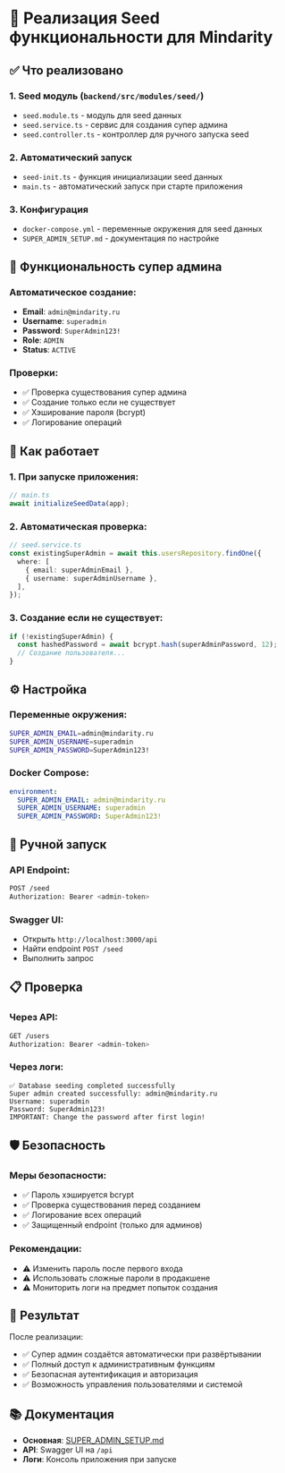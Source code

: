 # 🌱 Реализация Seed функциональности для Mindarity

## ✅ Что реализовано

### 1. **Seed модуль** (`backend/src/modules/seed/`)
- `seed.module.ts` - модуль для seed данных
- `seed.service.ts` - сервис для создания супер админа
- `seed.controller.ts` - контроллер для ручного запуска seed

### 2. **Автоматический запуск**
- `seed-init.ts` - функция инициализации seed данных
- `main.ts` - автоматический запуск при старте приложения

### 3. **Конфигурация**
- `docker-compose.yml` - переменные окружения для seed данных
- `SUPER_ADMIN_SETUP.md` - документация по настройке

## 🔐 Функциональность супер админа

### Автоматическое создание:
- **Email**: `admin@mindarity.ru`
- **Username**: `superadmin`
- **Password**: `SuperAdmin123!`
- **Role**: `ADMIN`
- **Status**: `ACTIVE`

### Проверки:
- ✅ Проверка существования супер админа
- ✅ Создание только если не существует
- ✅ Хэширование пароля (bcrypt)
- ✅ Логирование операций

## 🚀 Как работает

### 1. **При запуске приложения:**
```typescript
// main.ts
await initializeSeedData(app);
```

### 2. **Автоматическая проверка:**
```typescript
// seed.service.ts
const existingSuperAdmin = await this.usersRepository.findOne({
  where: [
    { email: superAdminEmail },
    { username: superAdminUsername },
  ],
});
```

### 3. **Создание если не существует:**
```typescript
if (!existingSuperAdmin) {
  const hashedPassword = await bcrypt.hash(superAdminPassword, 12);
  // Создание пользователя...
}
```

## ⚙️ Настройка

### Переменные окружения:
```bash
SUPER_ADMIN_EMAIL=admin@mindarity.ru
SUPER_ADMIN_USERNAME=superadmin
SUPER_ADMIN_PASSWORD=SuperAdmin123!
```

### Docker Compose:
```yaml
environment:
  SUPER_ADMIN_EMAIL: admin@mindarity.ru
  SUPER_ADMIN_USERNAME: superadmin
  SUPER_ADMIN_PASSWORD: SuperAdmin123!
```

## 🔧 Ручной запуск

### API Endpoint:
```bash
POST /seed
Authorization: Bearer <admin-token>
```

### Swagger UI:
- Открыть `http://localhost:3000/api`
- Найти endpoint `POST /seed`
- Выполнить запрос

## 📋 Проверка

### Через API:
```bash
GET /users
Authorization: Bearer <admin-token>
```

### Через логи:
```
✅ Database seeding completed successfully
Super admin created successfully: admin@mindarity.ru
Username: superadmin
Password: SuperAdmin123!
IMPORTANT: Change the password after first login!
```

## 🛡️ Безопасность

### Меры безопасности:
- ✅ Пароль хэшируется bcrypt
- ✅ Проверка существования перед созданием
- ✅ Логирование всех операций
- ✅ Защищенный endpoint (только для админов)

### Рекомендации:
- ⚠️ Изменить пароль после первого входа
- ⚠️ Использовать сложные пароли в продакшене
- ⚠️ Мониторить логи на предмет попыток создания

## 🎯 Результат

После реализации:
- ✅ Супер админ создаётся автоматически при развёртывании
- ✅ Полный доступ к административным функциям
- ✅ Безопасная аутентификация и авторизация
- ✅ Возможность управления пользователями и системой

## 📚 Документация

- **Основная**: [SUPER_ADMIN_SETUP.md](SUPER_ADMIN_SETUP.md)
- **API**: Swagger UI на `/api`
- **Логи**: Консоль приложения при запуске
